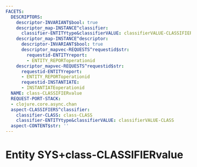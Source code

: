 ```yaml
---
FACETS:
  DESCRIPTORS:
    descriptor-INVARIANT$bool: true
    descriptor_map-INSTANCE^classifier:
      classifier-ENTITYtype&classifierVALUE: classifierVALUE-CLASSIFIERvalue
    descriptor_map-INSTANCE^descriptor:
      descriptor-INVARIANT$bool: true
      descriptor_mapvec-REQUESTS^requestid$str:
        requestid-ENTITYreport:
        - ENTITY_REPORToperationid
    descriptor_mapvec-REQUESTS^requestid$str:
      requestid-ENTITYreport:
      - ENTITY_REPORToperationid
      requestid-INSTANTIATE:
      - INSTANTIATEoperationid
  NAME: class-CLASSIFIERvalue
  REQUEST-PORT-STACK:
  - clojure.core.async.chan
  aspect-CLASSIFIERS^classifier:
    classifier-CLASS: class-CLASS
    classifier-ENTITYtype&classifierVALUE: classifierVALUE-CLASS
  aspect-CONTENT$str: ''
---
```

# Entity SYS+class-CLASSIFIERvalue

